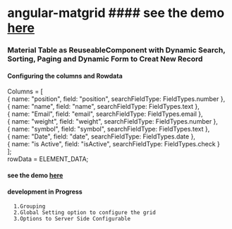 # angular-matgrid  #### see the demo <a href="https://angular-matgrid.stackblitz.io/">here</a>

### Material Table as ReuseableComponent with Dynamic Search, Sorting, Paging and Dynamic Form to Creat New Record
#### Configuring the columns and Rowdata  
 Columns = [  </br>
    { name: "position", field: "position", searchFieldType: FieldTypes.number },</br>
    { name: "name", field: "name", searchFieldType: FieldTypes.text },</br>
    { name: "Email", field: "email", searchFieldType: FieldTypes.email },</br>
    { name: "weight", field: "weight", searchFieldType: FieldTypes.number },</br>
    { name: "symbol", field: "symbol", searchFieldType: FieldTypes.text },</br>
    { name: "Date", field: "date", searchFieldType: FieldTypes.date },</br>
    { name: "is Active", field: "isActive", searchFieldType: FieldTypes.check }</br>
  ];
  </br>
  rowData = ELEMENT_DATA;
#### see the demo <a href="https://angular-matgrid.stackblitz.io/">here</a>

#### development in Progress 
      1.Grouping 
      2.Global Setting option to configure the grid
      3.Options to Server Side Configurable 
